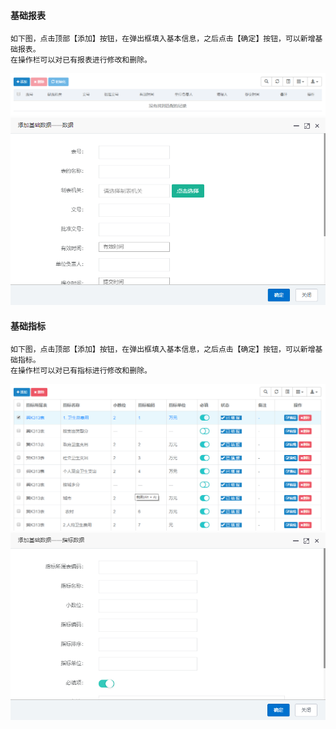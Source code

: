 #### 基础报表
	
	如下图，点击顶部【添加】按钮，在弹出框填入基本信息，之后点击【确定】按钮，可以新增基础报表。
	在操作栏可以对已有报表进行修改和删除。

![image](_images/jichubaobiao.png)
![image](_images/jichubaobiaotianjia.png)

#### 基础指标
	
	如下图，点击顶部【添加】按钮，在弹出框填入基本信息，之后点击【确定】按钮，可以新增基础指标。
	在操作栏可以对已有指标进行修改和删除。

![image](_images/jichuzhibiao.png)
![image](_images/jichuzhibiaotianjia.png)